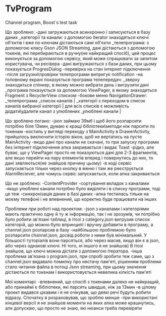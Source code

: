 # TvProgram
Channel program, Boost`s test task

Що зроблено:
-дані загружаються асинхронно і записуються в базу даних
 _категорії та канали: з допомогою Iterator знаходяться ключі об'єктів і вже по ключам дістаються самі об'єкти
 _телепрограма: з допомогою класу Gson JSON Streaming, дані дістаються з допомогою токенів, які перебираються в ручну(не найкращий спосіб),
                цей процес виконується за допомогою сервісу, який може спрацювати за запитом користувача, чи ресівера
-дані вигружаються з бази даних, при цьому показується ProgresDialog
-перевірка на стан інтернет підключення
-після загрузки\провірки телепрограми випригує notification
-на головному екрані показується програма телепередач: 
 _зверху знаходиться спіннер, в якому можно вибрати день і вигрузити дані
 _програма показується за допомогою ViewPager, в якому знаходиться Fragment з RecyclerView списком
-бокове меню NavigationDrawer:
 _телепрограма
 _список каналів                                                  |
 _категорії з переходом в список каналів вибраної категорії       |    для всіх списків є можливість додати\удалити канал з улюблених
 _улюблені канали                                                 |

Що зроблено погано:
-json займаю 39мб і щоб його розпарсити потрібно біля 13мин, думаю є кращі бібліотеки\методи ніж парсити по токенам
-костиль у вигляді переходу з MainActivity в DrawerActivity, прийшлось виключити історію вікон, щоб не вертатись на пусте MainActivity
-якщо дані про канали не скачані, то при запуску програми без інтернет підключення апка закривається і видає Toast
-рідко, але буває, що у ViewPager просто не показуються дані для 2-3 фрагментів, але якшо перейти на пару елементів вперед і повернутись
 до них, то дані зявляються(не знайшов причину цьому)
-в коді сервіс запускається тільки через кнопку в меню і там же реєструється AlarmReciever, але чомусь сервіс запускається, коли
 апка закривається
 
 Що не зроблено:
 -ContentProvider
 -сортування вкладок з каналами
 -якщо улюблені канали потрібно було виділяти і в списку програми, тоді це теж
 -синхронізація даних в базі даних
 -апка тестилась тільки на моєму телефоні і не впевнений, що коректно буде працювати на інших
 
 Проблеми при роботі над проектом:
 -json з каналами і категоріями мають практично одну й ту ж інформацію, так і не зрозумів, чи потрібно було робити зв'язані таблиці,
  в ітозі з category.json вигрузив список категорій, що можно було впринципі і вручну добавити в програму, а channel.json розпарсив в
  базу
 -найбільшою проблемою було розпарсити channel.json, досвід роботи з ними був мінімальний. У більшості туторіалів вони парсяться, або
  через масив, якщо він є в json, або через однакові ключі. Ні того, ні іншого я не знайшов) В ітозі знайшов, що ключі можна дістати з
  допомогою ітератора.
 -інша проблема зв'язана з program.json, при спробі зробити теж саме, що з channel.json видавало помилку про нестачу пам'яті, рішенням
  проблеми стало читання файла в потоці Json streaming, при цьому значення дістаються по токенам і використовується невелика кілкість
  пам'яті
  
 Мої коментарі:
 -впевнений, що спосіб з токенами далеко не найкращий, або принаймі є бібліотеки, які парсять швидше, ніж за 13мин
 -в цілому проект видався цікавим і я не очікував, що деякі речі будуть робити відразу. Спочатку я розраховував, що зроблю менше
 -при використані кінцевої версії я не знайшов моменти на яких апка може крашнутись, але допускаю, що просто не знаю, які нюанси треба
  перевіряти
